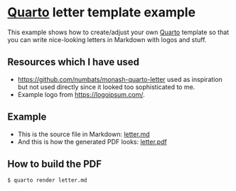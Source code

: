# [Quarto](https://quarto.org/) letter template example

This example shows how to create/adjust your own [Quarto](https://quarto.org/)
template so that you can write nice-looking letters in Markdown with logos and
stuff.


## Resources which I have used

- https://github.com/numbats/monash-quarto-letter used as inspiration but not used
  directly since it looked too sophisticated to me.
- Example logo from https://logoipsum.com/.



## Example

- This is the source file in Markdown: [letter.md](letter.md)
- And this is how the generated PDF looks: [letter.pdf](letter.pdf)


## How to build the PDF

```console
$ quarto render letter.md
```

